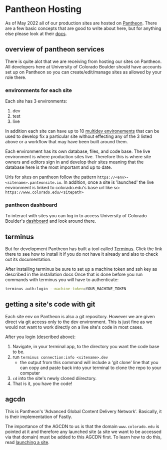 # Pantheon Hosting

As of May 2022 all of our production sites are hosted on [Pantheon](https://pantheon.io).
There are a few basic concepts that are good to write about here, but for anything else please look at their [docs](https://pantheon.io/docs).

## overview of pantheon services

There is quite alot that we are receiving from hosting our sites on Pantheon. All developers here at University of Colorado Boulder should have accounts set up on Pantheon so you can create/edit/manage sites as allowed by your role there.

### environments for each site

Each site has 3 environments:

1. dev
2. test
3. live

In addition each site can have up to 10 [multidev environements](https://pantheon.io/docs/multidev) that can be used to develop fix a particular site without effecting any of the 3 listed above or a workflow that may have been built around them.

Each environment has its own database, files, and code base. The live environment is where production sites live. Therefore this is where site owners and editors sign in and develop their sites meaning that the database here is the most important and up to date.

Urls for sites on pantheon follow the pattern `https://<env>-<sitename>.panteonsite.io`. In addition, once a site is 'launched' the live environment is linked to colorado.edu's base url like so: `https://www.colorado.edu/<sitepath>`

### pantheon dashboard

To interact with sites you can log in to access University of Colorado Boulder's [dashboard](https://dashboard.pantheon.io/organizations/81be1591-5c06-4339-827f-d9a3605288be) and look around there.

## terminus

But for development Pantheon has built a tool called [Terminus](https://pantheon.io/docs/terminus). Click the link there to see how to install it if you do not have it already and also to check out its documentation.

After installing terminus be sure to set up a machine token and ssh key as described in the installation docs Once that is done before you run commands with terminus you will have to authenticate:

```zsh
terminus auth:login --machine-token=YOUR_MACHINE_TOKEN
```

## getting a site's code with git

Each site env on Pantheon is also a git repository. However we are given direct via git access only to the dev environment. This is just fine as we would not want to work directly on a live site's code in most cases.

After you login (described above):

1. Navigate, in your terminal app, to the directory you want the code base to be.
2. run `terminus connection:info <sitename>.dev`
    - the output from this command will include a 'git clone' line that you can copy and paste back into your terminal to clone the repo to your computer
3. `cd` into the site's newly cloned diirectory.
4. That is it, you have the code!

## agcdn

This is Pantheon's 'Advanced Global Content Delivery Network'. Basically, it is their implementation of Fastly.

The importance of the AGCDN to us is that the domain `www.colorado.edu` is pointed at it and therefore any launched site (a site we want to be accessed via that domain) must be added to this AGCDN first. To learn how to do this, read [launching a site](wiki/Pantheon-launching-a-site).
